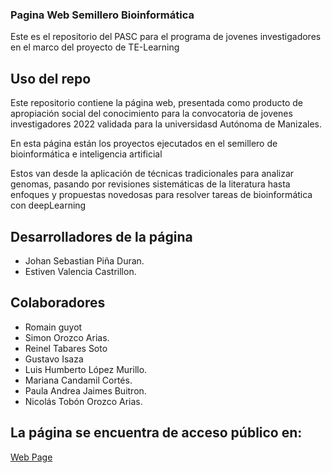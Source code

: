 ### Pagina Web Semillero Bioinformática

Este es el repositorio del PASC para el programa de jovenes investigadores en el marco del proyecto de TE-Learning

## Uso del repo
Este repositorio contiene la página web, presentada como producto de apropiación social del conocimiento
para la convocatoria de jovenes investigadores 2022 validada para la universidasd Autónoma de Manizales.


En esta página están los proyectos ejecutados en el semillero de bioinformática e inteligencia artificial

Estos van desde la aplicación de técnicas tradicionales para analizar genomas, pasando por revisiones sistemáticas de la literatura hasta enfoques
y propuestas novedosas para resolver tareas de bioinformática con deepLearning


## Desarrolladores de la página

- Johan Sebastian Piña Duran.
- Estiven Valencia Castrillon.

## Colaboradores
- Romain guyot
- Simon Orozco Arias.
- Reinel Tabares Soto
- Gustavo Isaza
- Luis Humberto López Murillo.
- Mariana Candamil Cortés.
- Paula Andrea Jaimes Buitron.
- Nicolás Tobón Orozco Arias.


## La página se encuentra de acceso público en:

[Web Page](https://brave-meadow-017ac9910.2.azurestaticapps.net/)
